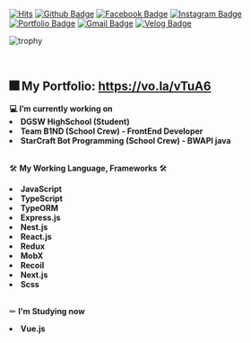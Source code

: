 [![Hits](https://hits.seeyoufarm.com/api/count/incr/badge.svg?url=https//github.com/yiyb0603)](https://hits.seeyoufarm.com)
[![Github Badge](https://img.shields.io/badge/-Github-000?style=flat-square&logo=Github&logoColor=white&link=https://github.com/yiyb0603)](https://github.com/yiyb0603)
[![Facebook Badge](https://img.shields.io/badge/facebook-1877f2?style=flat-square&logo=facebook&logoColor=white&link=https://www.facebook.com/profile.php?id=100010933171210)](https://www.facebook.com/profile.php?id=100010933171210)
[![Instagram Badge](https://img.shields.io/badge/instagram-e1306c?style=flat-square&logo=instagram&logoColor=white&link=https://www.instagram.com/yiyb0603/)](https://www.instagram.com/yiyb0603/)
[![Portfolio Badge](https://img.shields.io/badge/-Portfolio-blue?style=&logo=appveyor&link=https://yiyb0603.github.io/my_portfolio)](https://yiyb0603.github.io/my_portfolio)
[![Gmail Badge](https://img.shields.io/badge/-Gmail-c14438?style=flat-square&logo=Gmail&logoColor=white&link=mailto:yiyb0603@gmail.com)](mailto:yiyb0603@gmail.com)
[![Velog Badge](https://img.shields.io/badge/-Velog-12B886?style=flat-square&link=https://velog.io/@yiyb0603)](https://velog.io/@yiyb0603/)

![trophy](https://github-profile-trophy.vercel.app/?username=yiyb0603&row=1&column=8&margin-w=15&margin-h=15&theme=dracula)

<br />

<h2>🎆 My Portfolio: <a href="https://vo.la/vTuA6" target="_blank">https://vo.la/vTuA6</a></h2>
<b>💻 I’m currently working on</b>
  <li> <b>DGSW HighSchool (Student)</b> </li>
  <li> <b>Team B1ND (School Crew) - FrontEnd Developer</b> </li>
  <li> <b>StarCraft Bot Programming (School Crew) - BWAPI java </b> </li>
  <br />
  
🛠 <b>My Working Language, Frameworks</b> 🛠
  <li><b>JavaScript</b></li>
  <li><b>TypeScript</b></li>
  <li><b>TypeORM</b></li>
  <li><b>Express.js</b></li>
  <li><b>Nest.js</b></li>
  <li><b>React.js</b></li>
  <li><b>Redux</b></li>
  <li><b>MobX</b></li>
  <li><b>Recoil</b></li>
  <li><b>Next.js</b></li>
  <li><b>Scss</b></li>
  <br />
  
✏ <b>I'm Studying now</b>
  <li><b>Vue.js</b></li>
